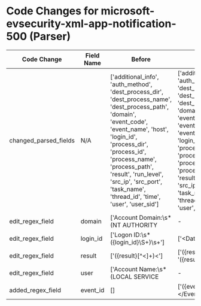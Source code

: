 # Code Changes for microsoft-evsecurity-xml-app-notification-500 (Parser)

| Code Change | Field Name | Before | After |
|-------------|------------|--------|-------|
| changed_parsed_fields | N/A | ['additional_info', 'auth_method', 'dest_process_dir', 'dest_process_name', 'dest_process_path', 'domain', 'event_code', 'event_name', 'host', 'login_id', 'process_dir', 'process_id', 'process_name', 'process_path', 'result', 'run_level', 'src_ip', 'src_port', 'task_name', 'thread_id', 'time', 'user', 'user_sid'] | ['additional_info', 'auth_method', 'dest_process_dir', 'dest_process_name', 'dest_process_path', 'domain', 'event_code', 'event_id', 'event_name', 'host', 'login_id', 'process_dir', 'process_id', 'process_name', 'process_path', 'result', 'run_level', 'src_ip', 'src_port', 'task_name', 'thread_id', 'time', 'user', 'user_sid'] |
| edit_regex_field | domain | ['Account Domain:\s*(NT AUTHORITY|-|({domain}\S+))\s+Logon ID:', 'Issued identity:.*claims/UPN\s*({user}[\w\.\-\!\#\^\~]{1,40}\$?)@({domain}[^\s]+)'] | ['<Data Name(\\)?=(\'|")SubjectDomainName(\'|")>(-|({domain}[^<]+?))<', 'Account Domain:\s*(NT AUTHORITY|-|({domain}\S+))\s+Logon ID:', 'Issued identity:.*claims/UPN\s*({user}[\w\.\-\!\#\^\~]{1,40}\$?)@({domain}[^\s]+)'] |
| edit_regex_field | login_id | ['Logon ID:\s*({login_id}\S+)\s+'] | ['<Data Name(\\)?=(\'|")SubjectLogonId(\'|")>(-|({login_id}[^<]+?))<', 'Logon ID:\s*({login_id}\S+)\s+'] |
| edit_regex_field | result | ['<Keyword>({result}[^<]+)<'] | ['<Keyword>({result}[^<]+)<', '<Keywords>({result}[^<]+)<'] |
| edit_regex_field | user | ['Account Name:\s*(LOCAL SERVICE|-|({user}[\w\.\-\!\#\^\~]{1,40}\$?))\s+Account Domain:', 'Issued identity:.*claims/UPN\s*({user}[\w\.\-\!\#\^\~]{1,40}\$?)@({domain}[^\s]+)'] | ['<Data Name(\\)?=(\'|")SubjectUserName(\'|")>(-|({user}[\w\.\-\!\#\^\~]{1,40}\$?))<', 'Account Name:\s*(LOCAL SERVICE|-|({user}[\w\.\-\!\#\^\~]{1,40}\$?))\s+Account Domain:', 'Issued identity:.*claims/UPN\s*({user}[\w\.\-\!\#\^\~]{1,40}\$?)@({domain}[^\s]+)'] |
| added_regex_field | event_id | [] | ['<EventRecordID>({event_id}[^<]+)<\/EventRecordID>'] |
